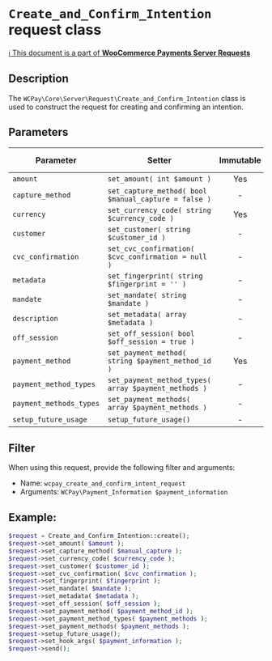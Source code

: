 # `Create_and_Confirm_Intention` request class

[ℹ️ This document is a part of __WooCommerce Payments Server Requests__](../requests.md)

## Description

The `WCPay\Core\Server\Request\Create_and_Confirm_Intention` class is used to construct the request for creating and confirming an intention.

## Parameters


| Parameter               | Setter                                               | Immutable | Required | Default value |
|-------------------------|------------------------------------------------------|:---------:|:--------:|:-------------:|
| `amount`                | `set_amount( int $amount )`                          |    Yes    |   Yes    |       -       |
| `capture_method`        | `set_capture_method( bool $manual_capture = false )` |     -     |    -     | `'automatic'` |
| `currency`              | `set_currency_code( string $currency_code )`         |    Yes    |   Yes    |       -       |
| `customer`              | `set_customer( string $customer_id )`                |     -     |   Yes    |       -       |
| `cvc_confirmation`      | `set_cvc_confirmation( $cvc_confirmation = null )`   |     -     |    -     |       -       |
| `metadata`              | `set_fingerprint( string $fingerprint = '' )`        |     -     |   Yes    |       -       |
| `mandate`               | `set_mandate( string $mandate )`                     |     -     |    -     |       -       |
| `description`           | `set_metadata( array $metadata )`                    |     -     |    -     |       -       |
| `off_session`           | `set_off_session( bool $off_session = true )`        |     -     |    -     |       -       |
| `payment_method`        | `set_payment_method( string $payment_method_id )`    |    Yes    |   Yes    |       -       |
| `payment_method_types`  | `set_payment_method_types( array $payment_methods )` |     -     |    -     |       -       |
| `payment_methods_types` | `set_payment_methods( array $payment_methods )`      |     -     |    -     |       -       |
| `setup_future_usage`    | `setup_future_usage()`                               |     -     |    -     |       -       |


## Filter

When using this request, provide the following filter and arguments:

- Name: `wcpay_create_and_confirm_intent_request`
- Arguments: `WCPay\Payment_Information $payment_information`

## Example:

```php
$request = Create_and_Confirm_Intention::create();
$request->set_amount( $amount );
$request->set_capture_method( $manual_capture );
$request->set_currency_code( $currency_code );
$request->set_customer( $customer_id );
$request->set_cvc_confirmation( $cvc_confirmation );
$request->set_fingerprint( $fingerprint );
$request->set_mandate( $mandate );
$request->set_metadata( $metadata );
$request->set_off_session( $off_session );
$request->set_payment_method( $payment_method_id );
$request->set_payment_method_types( $payment_methods );
$request->set_payment_methods( $payment_methods );
$request->setup_future_usage();
$request->set_hook_args( $payment_information );
$request->send();
```
